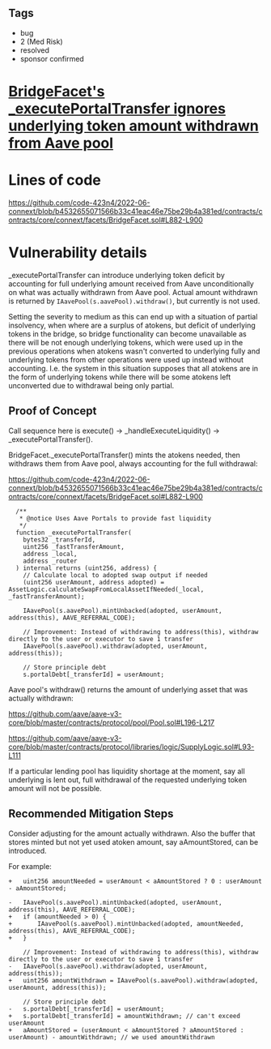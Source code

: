 ## Tags

- bug
- 2 (Med Risk)
- resolved
- sponsor confirmed

# [BridgeFacet's _executePortalTransfer ignores underlying token amount withdrawn from Aave pool](https://github.com/code-423n4/2022-06-connext-findings/issues/181) 

# Lines of code

https://github.com/code-423n4/2022-06-connext/blob/b4532655071566b33c41eac46e75be29b4a381ed/contracts/contracts/core/connext/facets/BridgeFacet.sol#L882-L900


# Vulnerability details

_executePortalTransfer can introduce underlying token deficit by accounting for full underlying amount received from Aave unconditionally on what was actually withdrawn from Aave pool. Actual amount withdrawn is returned by `IAavePool(s.aavePool).withdraw()`, but currently is not used.

Setting the severity to medium as this can end up with a situation of partial insolvency, when where are a surplus of atokens, but deficit of underlying tokens in the bridge, so bridge functionality can become unavailable as there will be not enough underlying tokens, which were used up in the previous operations when atokens wasn't converted to underlying fully and underlying tokens from other operations were used up instead without accounting. I.e. the system in this situation supposes that all atokens are in the form of underlying tokens while there will be some atokens left unconverted due to withdrawal being only partial.

## Proof of Concept

Call sequence here is execute() -> _handleExecuteLiquidity() -> _executePortalTransfer(). 

BridgeFacet._executePortalTransfer() mints the atokens needed, then withdraws them from Aave pool, always accounting for the full withdrawal:

https://github.com/code-423n4/2022-06-connext/blob/b4532655071566b33c41eac46e75be29b4a381ed/contracts/contracts/core/connext/facets/BridgeFacet.sol#L882-L900

```solidity
  /**
   * @notice Uses Aave Portals to provide fast liquidity
   */
  function _executePortalTransfer(
    bytes32 _transferId,
    uint256 _fastTransferAmount,
    address _local,
    address _router
  ) internal returns (uint256, address) {
    // Calculate local to adopted swap output if needed
    (uint256 userAmount, address adopted) = AssetLogic.calculateSwapFromLocalAssetIfNeeded(_local, _fastTransferAmount);

    IAavePool(s.aavePool).mintUnbacked(adopted, userAmount, address(this), AAVE_REFERRAL_CODE);

    // Improvement: Instead of withdrawing to address(this), withdraw directly to the user or executor to save 1 transfer
    IAavePool(s.aavePool).withdraw(adopted, userAmount, address(this));

    // Store principle debt
    s.portalDebt[_transferId] = userAmount;
```


Aave pool's withdraw() returns the amount of underlying asset that was actually withdrawn:

https://github.com/aave/aave-v3-core/blob/master/contracts/protocol/pool/Pool.sol#L196-L217

https://github.com/aave/aave-v3-core/blob/master/contracts/protocol/libraries/logic/SupplyLogic.sol#L93-L111

If a particular lending pool has liquidity shortage at the moment, say all underlying is lent out, full withdrawal of the requested underlying token amount will not be possible.

## Recommended Mitigation Steps

Consider adjusting for the amount actually withdrawn. Also the buffer that stores minted but not yet used atoken amount, say aAmountStored, can be introduced.

For example: 

``` 
+   uint256 amountNeeded = userAmount < aAmountStored ? 0 : userAmount - aAmountStored;

-   IAavePool(s.aavePool).mintUnbacked(adopted, userAmount, address(this), AAVE_REFERRAL_CODE);
+   if (amountNeeded > 0) {
+       IAavePool(s.aavePool).mintUnbacked(adopted, amountNeeded, address(this), AAVE_REFERRAL_CODE);
+   }

    // Improvement: Instead of withdrawing to address(this), withdraw directly to the user or executor to save 1 transfer
-   IAavePool(s.aavePool).withdraw(adopted, userAmount, address(this));
+   uint256 amountWithdrawn = IAavePool(s.aavePool).withdraw(adopted, userAmount, address(this));

    // Store principle debt
-   s.portalDebt[_transferId] = userAmount;
+   s.portalDebt[_transferId] = amountWithdrawn; // can't exceed userAmount
+   aAmountStored = (userAmount < aAmountStored ? aAmountStored : userAmount) - amountWithdrawn; // we used amountWithdrawn

```

